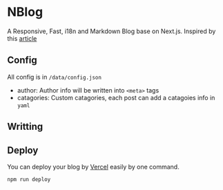 # NBlog

A Responsive, Fast, i18n and Markdown Blog base on Next.js. Inspired by this [article](https://dev.to/tinacms/creating-a-markdown-blog-with-next-js-52hk)

## Config

All config  is in `/data/config.json`

* author: Author info will be  written into `<meta>` tags
* catagories: Custom catagories, each post can add a catagoies info in `yaml`

## Writting

## Deploy

You can deploy your blog by [Vercel](https://vercel.com) easily by one command.

```sh
npm run deploy
```
